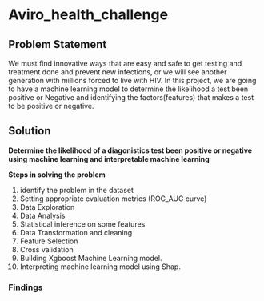 # Aviro_health_challenge
## Problem Statement

We must find innovative ways that are easy and safe to get testing and treatment done and prevent new infections, or we will see another generation with millions forced to live with HIV. In this project, we are going to have a machine learning model to determine the likelihood a test been positive or Negative and identifying the factors(features) that makes a test to be positive or negative.

## Solution

**Determine the likelihood of a diagonistics test been positive or negative using machine learning and interpretable machine learning**

**Steps in solving the problem**

1. identify the problem in the dataset
2. Setting appropriate evaluation metrics (ROC_AUC curve)
3. Data Exploration
4. Data Analysis
5. Statistical inference on some features
6. Data Transformation and cleaning
7. Feature Selection
8. Cross validation
9. Building Xgboost Machine Learning model.
10. Interpreting machine learning model using Shap.

### Findings
